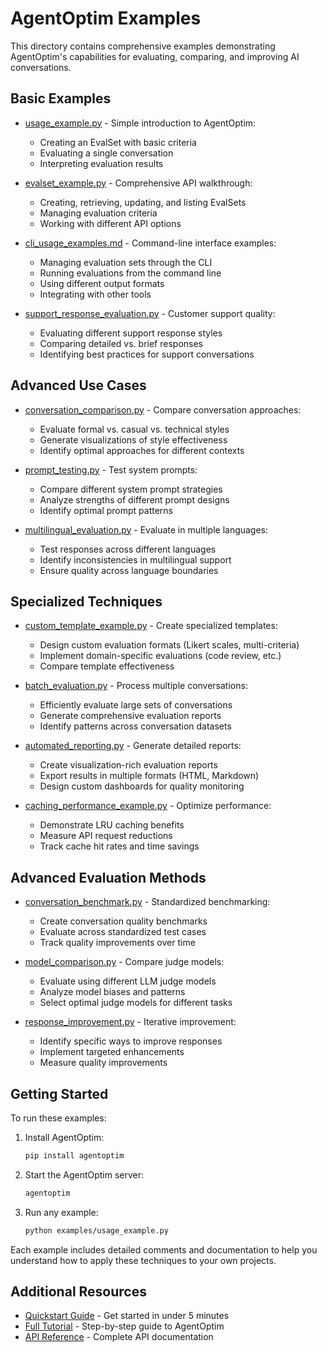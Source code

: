 # AgentOptim Examples

This directory contains comprehensive examples demonstrating AgentOptim's capabilities for evaluating, comparing, and improving AI conversations.

## Basic Examples

- [usage_example.py](./usage_example.py) - Simple introduction to AgentOptim:
  - Creating an EvalSet with basic criteria
  - Evaluating a single conversation
  - Interpreting evaluation results

- [evalset_example.py](./evalset_example.py) - Comprehensive API walkthrough:
  - Creating, retrieving, updating, and listing EvalSets
  - Managing evaluation criteria
  - Working with different API options

- [cli_usage_examples.md](./cli_usage_examples.md) - Command-line interface examples:
  - Managing evaluation sets through the CLI
  - Running evaluations from the command line
  - Using different output formats
  - Integrating with other tools

- [support_response_evaluation.py](./support_response_evaluation.py) - Customer support quality:
  - Evaluating different support response styles
  - Comparing detailed vs. brief responses
  - Identifying best practices for support conversations

## Advanced Use Cases

- [conversation_comparison.py](./conversation_comparison.py) - Compare conversation approaches:
  - Evaluate formal vs. casual vs. technical styles
  - Generate visualizations of style effectiveness
  - Identify optimal approaches for different contexts

- [prompt_testing.py](./prompt_testing.py) - Test system prompts:
  - Compare different system prompt strategies
  - Analyze strengths of different prompt designs
  - Identify optimal prompt patterns

- [multilingual_evaluation.py](./multilingual_evaluation.py) - Evaluate in multiple languages:
  - Test responses across different languages
  - Identify inconsistencies in multilingual support
  - Ensure quality across language boundaries

## Specialized Techniques

- [custom_template_example.py](./custom_template_example.py) - Create specialized templates:
  - Design custom evaluation formats (Likert scales, multi-criteria)
  - Implement domain-specific evaluations (code review, etc.)
  - Compare template effectiveness

- [batch_evaluation.py](./batch_evaluation.py) - Process multiple conversations:
  - Efficiently evaluate large sets of conversations
  - Generate comprehensive evaluation reports
  - Identify patterns across conversation datasets

- [automated_reporting.py](./automated_reporting.py) - Generate detailed reports:
  - Create visualization-rich evaluation reports
  - Export results in multiple formats (HTML, Markdown)
  - Design custom dashboards for quality monitoring

- [caching_performance_example.py](./caching_performance_example.py) - Optimize performance:
  - Demonstrate LRU caching benefits
  - Measure API request reductions
  - Track cache hit rates and time savings

## Advanced Evaluation Methods

- [conversation_benchmark.py](./conversation_benchmark.py) - Standardized benchmarking:
  - Create conversation quality benchmarks
  - Evaluate across standardized test cases
  - Track quality improvements over time

- [model_comparison.py](./model_comparison.py) - Compare judge models:
  - Evaluate using different LLM judge models
  - Analyze model biases and patterns
  - Select optimal judge models for different tasks

- [response_improvement.py](./response_improvement.py) - Iterative improvement:
  - Identify specific ways to improve responses
  - Implement targeted enhancements
  - Measure quality improvements

## Getting Started

To run these examples:

1. Install AgentOptim:
   ```bash
   pip install agentoptim
   ```

2. Start the AgentOptim server:
   ```bash
   agentoptim
   ```

3. Run any example:
   ```bash
   python examples/usage_example.py
   ```

Each example includes detailed comments and documentation to help you understand how to apply these techniques to your own projects.

## Additional Resources

- [Quickstart Guide](../docs/QUICKSTART.md) - Get started in under 5 minutes
- [Full Tutorial](../docs/TUTORIAL.md) - Step-by-step guide to AgentOptim
- [API Reference](../docs/API_REFERENCE.md) - Complete API documentation